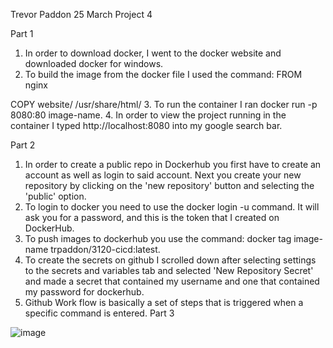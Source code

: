 Trevor Paddon
25 March 
Project 4

Part 1 
1. In order to download docker, I went to the docker website and downloaded docker for windows.
2. To build the image from the docker file I used the command: 
FROM nginx

COPY website/ /usr/share/html/
3. To run the container I ran docker run -p 8080:80 image-name.
4. In order to view the project running in the container I typed http://localhost:8080 into my google search bar.


Part 2
1. In order to create a public repo in Dockerhub you first have to create an account as well as login to said account. Next you create your new repository by clicking on the 'new repository' button and selecting the 'public' option.
2. To login to docker you need to use the docker login -u command. It will ask you for a password, and this is the token that I created on DockerHub. 
3. To push images to dockerhub you use the command: docker tag image-name trpaddon/3120-cicd:latest.
4. To create the secrets on github I scrolled down after selecting settings to the secrets and variables tab and selected 'New Repository Secret' and made a secret that contained my username and one that contained my password for dockerhub.
5. Github Work flow is basically a set of steps that is triggered when a specific command is entered. 
Part 3

![image](https://user-images.githubusercontent.com/77801382/228711516-8353f1ad-7481-4278-965a-d8dd17dce567.png)


